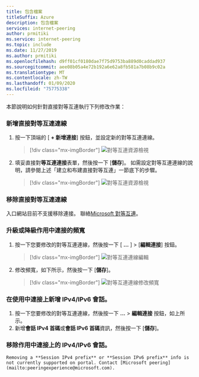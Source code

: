 ```yaml
---
title: 包含檔案
titleSuffix: Azure
description: 包含檔案
services: internet-peering
author: prmitiki
ms.service: internet-peering
ms.topic: include
ms.date: 11/27/2019
ms.author: prmitiki
ms.openlocfilehash: d9ff01cf0180dae7f75d9753ba889d0caddad937
ms.sourcegitcommit: aee08b05a4e72b192a6e62a8fb581a7b08b9c02a
ms.translationtype: MT
ms.contentlocale: zh-TW
ms.lasthandoff: 01/09/2020
ms.locfileid: "75775338"
---
```

本節說明如何針對直接對等互連執行下列修改作業：

### <a name="add-direct-peering-connections"></a>新增直接對等互連連線
1. 按一下頂端的 [ **+ 新增連接**] 按鈕，並設定新的對等互連連線。
    > [!div class="mx-imgBorder"]
    > ![對等互連資源檢視](../media/setup-direct-modify-addconnection.png)
1. 填妥直接對**等互連連接**表單，然後按一下 [**儲存**]。 如需設定對等互連連線的說明，請參閱上述「建立和布建直接對等互連」一節底下的步驟。
    > [!div class="mx-imgBorder"]
    > ![對等互連資源檢視](../media/setup-direct-modify-savenewconnection.png)

### <a name="remove-direct-peering-connections"></a>移除直接對等互連連線

入口網站目前不支援移除連接。 聯絡[Microsoft 對等互連](mailto:peeringexperience@microsoft.com)。

### <a name="upgrade-or-downgrade-bandwidth-on-active-connections"></a>升級或降級作用中連接的頻寬
1. 按一下您要修改的對等互連連線，然後按一下 [ **...** ] > [**編輯連接**] 按鈕。
    > [!div class="mx-imgBorder"]
    > ![對等互連連線編輯](../media/setup-direct-modify-editconnection.png)
1. 修改頻寬，如下所示，然後按一下 [**儲存**]。
    > [!div class="mx-imgBorder"]
    > ![對等互連連線修改頻寬](../media/setup-direct-modify-editconnectionsettings.png)

### <a name="add-ipv4ipv6-session-on-active-connections"></a>在使用中連接上新增 IPv4/IPv6 會話。
1. 按一下您要修改的對等互連連線，然後按一下  **...**  > **編輯連接** 按鈕，如上所示。
1. 新增**會話 IPv4 首碼**或**會話 IPv6 首碼**資訊，然後按一下 [**儲存**]。

### <a name="remove-ipv4ipv6-session-on-active-connections"></a>移除作用中連接上的 IPv4/IPv6 會話。
    Removing a **Session IPv4 prefix** or **Session IPv6 prefix** info is not currently supported on portal. Contact [Microsoft peering](mailto:peeringexperience@microsoft.com).
